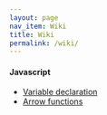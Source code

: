 ```yaml
---
layout: page
nav_item: Wiki
title: Wiki
permalink: /wiki/
---
```


#### Javascript
- [Variable declaration](/wiki/variable-declaration)
- [Arrow functions](/wiki/arrow-functions)